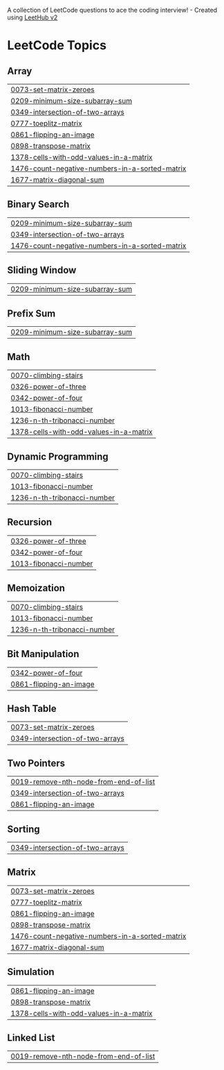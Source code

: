 A collection of LeetCode questions to ace the coding interview! - Created using [LeetHub v2](https://github.com/arunbhardwaj/LeetHub-2.0)
<!---LeetCode Topics Start-->
# LeetCode Topics
## Array
|  |
| ------- |
| [0073-set-matrix-zeroes](https://github.com/Harsha3435/LeetCode/tree/master/0073-set-matrix-zeroes) |
| [0209-minimum-size-subarray-sum](https://github.com/Harsha3435/LeetCode/tree/master/0209-minimum-size-subarray-sum) |
| [0349-intersection-of-two-arrays](https://github.com/Harsha3435/LeetCode/tree/master/0349-intersection-of-two-arrays) |
| [0777-toeplitz-matrix](https://github.com/Harsha3435/LeetCode/tree/master/0777-toeplitz-matrix) |
| [0861-flipping-an-image](https://github.com/Harsha3435/LeetCode/tree/master/0861-flipping-an-image) |
| [0898-transpose-matrix](https://github.com/Harsha3435/LeetCode/tree/master/0898-transpose-matrix) |
| [1378-cells-with-odd-values-in-a-matrix](https://github.com/Harsha3435/LeetCode/tree/master/1378-cells-with-odd-values-in-a-matrix) |
| [1476-count-negative-numbers-in-a-sorted-matrix](https://github.com/Harsha3435/LeetCode/tree/master/1476-count-negative-numbers-in-a-sorted-matrix) |
| [1677-matrix-diagonal-sum](https://github.com/Harsha3435/LeetCode/tree/master/1677-matrix-diagonal-sum) |
## Binary Search
|  |
| ------- |
| [0209-minimum-size-subarray-sum](https://github.com/Harsha3435/LeetCode/tree/master/0209-minimum-size-subarray-sum) |
| [0349-intersection-of-two-arrays](https://github.com/Harsha3435/LeetCode/tree/master/0349-intersection-of-two-arrays) |
| [1476-count-negative-numbers-in-a-sorted-matrix](https://github.com/Harsha3435/LeetCode/tree/master/1476-count-negative-numbers-in-a-sorted-matrix) |
## Sliding Window
|  |
| ------- |
| [0209-minimum-size-subarray-sum](https://github.com/Harsha3435/LeetCode/tree/master/0209-minimum-size-subarray-sum) |
## Prefix Sum
|  |
| ------- |
| [0209-minimum-size-subarray-sum](https://github.com/Harsha3435/LeetCode/tree/master/0209-minimum-size-subarray-sum) |
## Math
|  |
| ------- |
| [0070-climbing-stairs](https://github.com/Harsha3435/LeetCode/tree/master/0070-climbing-stairs) |
| [0326-power-of-three](https://github.com/Harsha3435/LeetCode/tree/master/0326-power-of-three) |
| [0342-power-of-four](https://github.com/Harsha3435/LeetCode/tree/master/0342-power-of-four) |
| [1013-fibonacci-number](https://github.com/Harsha3435/LeetCode/tree/master/1013-fibonacci-number) |
| [1236-n-th-tribonacci-number](https://github.com/Harsha3435/LeetCode/tree/master/1236-n-th-tribonacci-number) |
| [1378-cells-with-odd-values-in-a-matrix](https://github.com/Harsha3435/LeetCode/tree/master/1378-cells-with-odd-values-in-a-matrix) |
## Dynamic Programming
|  |
| ------- |
| [0070-climbing-stairs](https://github.com/Harsha3435/LeetCode/tree/master/0070-climbing-stairs) |
| [1013-fibonacci-number](https://github.com/Harsha3435/LeetCode/tree/master/1013-fibonacci-number) |
| [1236-n-th-tribonacci-number](https://github.com/Harsha3435/LeetCode/tree/master/1236-n-th-tribonacci-number) |
## Recursion
|  |
| ------- |
| [0326-power-of-three](https://github.com/Harsha3435/LeetCode/tree/master/0326-power-of-three) |
| [0342-power-of-four](https://github.com/Harsha3435/LeetCode/tree/master/0342-power-of-four) |
| [1013-fibonacci-number](https://github.com/Harsha3435/LeetCode/tree/master/1013-fibonacci-number) |
## Memoization
|  |
| ------- |
| [0070-climbing-stairs](https://github.com/Harsha3435/LeetCode/tree/master/0070-climbing-stairs) |
| [1013-fibonacci-number](https://github.com/Harsha3435/LeetCode/tree/master/1013-fibonacci-number) |
| [1236-n-th-tribonacci-number](https://github.com/Harsha3435/LeetCode/tree/master/1236-n-th-tribonacci-number) |
## Bit Manipulation
|  |
| ------- |
| [0342-power-of-four](https://github.com/Harsha3435/LeetCode/tree/master/0342-power-of-four) |
| [0861-flipping-an-image](https://github.com/Harsha3435/LeetCode/tree/master/0861-flipping-an-image) |
## Hash Table
|  |
| ------- |
| [0073-set-matrix-zeroes](https://github.com/Harsha3435/LeetCode/tree/master/0073-set-matrix-zeroes) |
| [0349-intersection-of-two-arrays](https://github.com/Harsha3435/LeetCode/tree/master/0349-intersection-of-two-arrays) |
## Two Pointers
|  |
| ------- |
| [0019-remove-nth-node-from-end-of-list](https://github.com/Harsha3435/LeetCode/tree/master/0019-remove-nth-node-from-end-of-list) |
| [0349-intersection-of-two-arrays](https://github.com/Harsha3435/LeetCode/tree/master/0349-intersection-of-two-arrays) |
| [0861-flipping-an-image](https://github.com/Harsha3435/LeetCode/tree/master/0861-flipping-an-image) |
## Sorting
|  |
| ------- |
| [0349-intersection-of-two-arrays](https://github.com/Harsha3435/LeetCode/tree/master/0349-intersection-of-two-arrays) |
## Matrix
|  |
| ------- |
| [0073-set-matrix-zeroes](https://github.com/Harsha3435/LeetCode/tree/master/0073-set-matrix-zeroes) |
| [0777-toeplitz-matrix](https://github.com/Harsha3435/LeetCode/tree/master/0777-toeplitz-matrix) |
| [0861-flipping-an-image](https://github.com/Harsha3435/LeetCode/tree/master/0861-flipping-an-image) |
| [0898-transpose-matrix](https://github.com/Harsha3435/LeetCode/tree/master/0898-transpose-matrix) |
| [1476-count-negative-numbers-in-a-sorted-matrix](https://github.com/Harsha3435/LeetCode/tree/master/1476-count-negative-numbers-in-a-sorted-matrix) |
| [1677-matrix-diagonal-sum](https://github.com/Harsha3435/LeetCode/tree/master/1677-matrix-diagonal-sum) |
## Simulation
|  |
| ------- |
| [0861-flipping-an-image](https://github.com/Harsha3435/LeetCode/tree/master/0861-flipping-an-image) |
| [0898-transpose-matrix](https://github.com/Harsha3435/LeetCode/tree/master/0898-transpose-matrix) |
| [1378-cells-with-odd-values-in-a-matrix](https://github.com/Harsha3435/LeetCode/tree/master/1378-cells-with-odd-values-in-a-matrix) |
## Linked List
|  |
| ------- |
| [0019-remove-nth-node-from-end-of-list](https://github.com/Harsha3435/LeetCode/tree/master/0019-remove-nth-node-from-end-of-list) |
<!---LeetCode Topics End-->